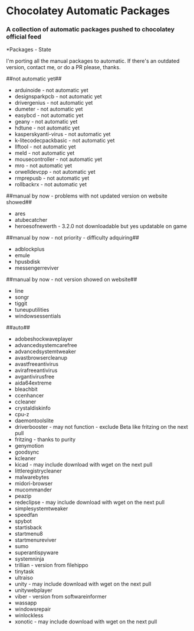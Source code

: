 Chocolatey Automatic Packages
=============================================  
### A collection of automatic packages pushed to chocolatey official feed

*Packages - State

I'm porting all the manual packages to automatic. If there's an outdated version, contact me, or do a PR please, thanks. 

##not automatic yet##

* arduinoide - not automatic yet
* designsparkpcb - not automatic yet
* drivergenius - not automatic yet
* dumeter - not automatic yet
* easybcd - not automatic yet
* geany - not automatic yet
* hdtune - not automatic yet
* kasperskyanti-virus - not automatic yet
* k-litecodecpackbasic - not automatic yet
* llftool - not automatic yet
* meld - not automatic yet
* mousecontroller - not automatic yet
* mro - not automatic yet
* orwelldevcpp - not automatic yet
* rmprepusb - not automatic yet
* rollbackrx - not automatic yet

##manual by now - problems with not updated version on website showed##

* ares
* atubecatcher
* heroesofnewerth - 3.2.0 not downloadable but yes updatable on game

##manual by now - not priority - difficulty adquiring##

* adblockplus
* emule
* hpusbdisk
* messengerreviver

##manual by now - not version showed on website##

* line
* songr
* tiggit
* tuneuputilities
* windowsessentials


##auto##

* adobeshockwaveplayer
* advancedsystemcarefree
* advancedsystemtweaker
* avastbrowsercleanup
* avastfreeantivirus
* avirafreeantivirus
* avgantivirusfree
* aida64extreme
* bleachbit
* ccenhancer
* ccleaner
* crystaldiskinfo
* cpu-z
* daemontoolslite
* driverbooster - may not function - exclude Beta like fritzing on the next pull
* fritzing - thanks to purity
* genymotion
* goodsync
* kcleaner
* kicad - may include download with wget on the next pull
* littleregistrycleaner
* malwarebytes
* midori-browser
* mucommander
* peazip
* redeclipse - may include download with wget on the next pull
* simplesystemtweaker
* speedfan
* spybot
* startisback
* startmenu8
* startmenureviver
* sumo
* superantispyware
* systemninja
* trillian - version from filehippo
* tinytask
* ultraiso
* unity - may include download with wget on the next pull
* unitywebplayer
* viber - version from softwareinformer
* wassapp
* windowsrepair
* winlockless
* xonotic - may include download with wget on the next pull